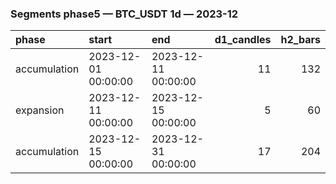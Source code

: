 ### Segments phase5 — BTC_USDT 1d — 2023-12

| phase        | start               | end                 |   d1_candles |   h2_bars |
|:-------------|:--------------------|:--------------------|-------------:|----------:|
| accumulation | 2023-12-01 00:00:00 | 2023-12-11 00:00:00 |           11 |       132 |
| expansion    | 2023-12-11 00:00:00 | 2023-12-15 00:00:00 |            5 |        60 |
| accumulation | 2023-12-15 00:00:00 | 2023-12-31 00:00:00 |           17 |       204 |